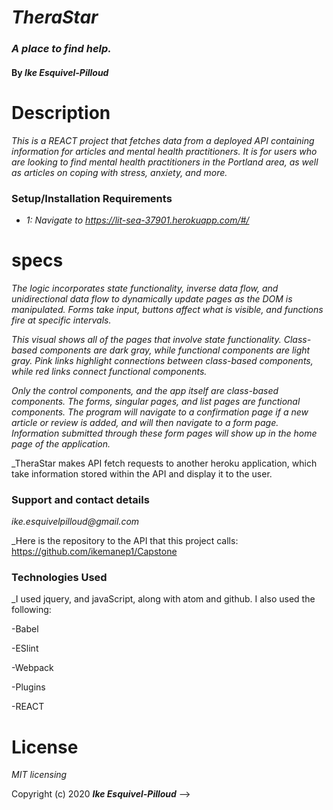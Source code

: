 # _TheraStar_

### _A place to find help._

#### By _**Ike Esquivel-Pilloud**_

# Description

_This is a REACT project that fetches data from a deployed API containing information for articles and mental health practitioners. It is for users who are looking to find mental health practitioners in the Portland area, as well as articles on coping with stress, anxiety, and more._

### Setup/Installation Requirements

* _1: Navigate to https://lit-sea-37901.herokuapp.com/#/_

# specs

_The logic incorporates state functionality, inverse data flow, and unidirectional data flow to dynamically update pages as the DOM is manipulated. Forms take input, buttons affect what is visible, and functions fire at specific intervals._

_This visual shows all of the pages that involve state functionality. Class-based components are dark gray, while functional components are light gray. Pink links highlight connections between class-based components, while red links connect functional components._

_Only the control components, and the app itself are class-based components. The forms, singular pages, and list pages are functional components. The program will navigate to a confirmation page if a new article or review is added, and will then navigate to a form page. Information submitted through these form pages will show up in the home page of the application._

_TheraStar makes API fetch requests to another heroku application, which take information stored within the API and display it to the user.

### Support and contact details

_ike.esquivelpilloud@gmail.com_

_Here is the repository to the API that this project calls: https://github.com/ikemanep1/Capstone

### Technologies Used

_I used jquery, and javaScript, along with atom and github. I also used the following:

-Babel

-ESlint

-Webpack

-Plugins

-REACT

# License

_MIT licensing_

Copyright (c) 2020 **_Ike Esquivel-Pilloud_** -->
